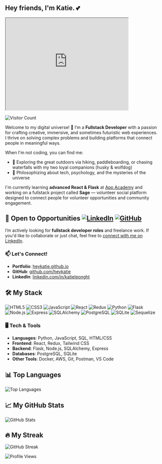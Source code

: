 ## Hey friends, I'm Katie. 💕

<iframe src="https://killedbyapixel.github.io/GBA/" width="400" height="300"></iframe>

![Visitor Count](https://profile-counter.glitch.me/heykatie/count.svg)

Welcome to my digital universe! 🚀 I’m a **Fullstack Developer** with a passion for crafting creative, immersive, and sometimes futuristic web experiences. I thrive on solving complex problems and building platforms that connect people in meaningful ways.

When I'm not coding, you can find me:
- 🌄 Exploring the great outdoors via hiking, paddleboarding, or chasing waterfalls with my two loyal companions (husky & wolfdog)
- 💭 Philosophizing about tech, psychology, and the mysteries of the universe

I'm currently learning **advanced React & Flask** at [App Academy](https://www.appacademy.io/) and working on a fullstack project called **Sage** — volunteer social platform designed to connect people for volunteer opportunities and community engagement.

<!-- **Fun fact**: I have 5 cats and a dream to make a difference. -->


## 🚀 Open to Opportunities [![LinkedIn](https://img.shields.io/badge/-LinkedIn-blue?style=for-the-badge&logo=Linkedin&logoColor=white)](https://www.linkedin.com/in/katieleonght/) [![GitHub](https://img.shields.io/badge/-GitHub-black?style=for-the-badge&logo=github&logoColor=white)](https://github.com/heykatie)
I’m actively looking for **fullstack developer roles** and freelance work. If you'd like to collaborate or just chat, feel free to [connect with me on LinkedIn](https://www.linkedin.com/in/katieleonght/).

### 📫 Let's Connect!
- **Portfolio**: [heykatie.github.io](https://heykatie.github.io/)
- **GitHub**: [github.com/heykatie](https://github.com/heykatie)
- **LinkedIn**: [linkedin.com/in/katieleonght](https://www.linkedin.com/in/katieleonght/)


## 🛠️ My Stack
![HTML5](https://img.shields.io/badge/HTML5-E34F26?style=for-the-badge&logo=html5&logoColor=white)
![CSS3](https://img.shields.io/badge/CSS3-1572B6?style=for-the-badge&logo=css3&logoColor=white)
![JavaScript](https://img.shields.io/badge/JavaScript-F7DF1E?style=for-the-badge&logo=javascript&logoColor=black)
![React](https://img.shields.io/badge/React-61DAFB?style=for-the-badge&logo=react&logoColor=black)
![Redux](https://img.shields.io/badge/Redux-764ABC?style=for-the-badge&logo=redux&logoColor=white)
![Python](https://img.shields.io/badge/Python-3670A0?style=for-the-badge&logo=python&logoColor=ffdd54)
![Flask](https://img.shields.io/badge/Flask-000000?style=for-the-badge&logo=flask&logoColor=white)
![Node.js](https://img.shields.io/badge/Node.js-339933?style=for-the-badge&logo=node.js&logoColor=white)
![Express](https://img.shields.io/badge/Express-000000?style=for-the-badge&logo=express&logoColor=white)
![SQLAlchemy](https://img.shields.io/badge/SQLAlchemy-F80000?style=for-the-badge&logo=python&logoColor=white)
![PostgreSQL](https://img.shields.io/badge/PostgreSQL-4169E1?style=for-the-badge&logo=postgresql&logoColor=white)
![SQLite](https://img.shields.io/badge/SQLite-003B57?style=for-the-badge&logo=sqlite&logoColor=white)
![Sequelize](https://img.shields.io/badge/Sequelize-52B0E7?style=for-the-badge&logo=sequelize&logoColor=white)

<!-- # 🖥️ Frontend -->
<!-- ![TypeScript](https://img.shields.io/badge/TypeScript-007ACC?style=for-the-badge&logo=typescript&logoColor=white)
![TailwindCSS](https://img.shields.io/badge/TailwindCSS-06B6D4?style=for-the-badge&logo=tailwindcss&logoColor=white)
![SASS](https://img.shields.io/badge/SASS-CC6699?style=for-the-badge&logo=sass&logoColor=white) -->
<!-- # 🔥 Backend -->

### 🖥️ Tech & Tools
- **Languages**: Python, JavaScript, SQL, HTML/CSS
- **Frontend**: React, Redux, Tailwind CSS
- **Backend**: Flask, Node.js, SQLAlchemy, Express
- **Databases**: PostgreSQL, SQLite
- **Other Tools**: Docker, AWS, Git, Postman, VS Code

## 📊 Top Languages
![Top Languages](https://github-readme-stats.vercel.app/api/top-langs/?username=heykatie&layout=compact&theme=dark)


## 📈 My GitHub Stats
![GitHub Stats](https://github-readme-stats.vercel.app/api?username=heykatie&show_icons=true&theme=radical)
<!-- ![Trophy](https://github-profile-trophy.vercel.app/?username=heykatie&theme=radical) -->

## 🔥 My Streak
![GitHub Streak](https://streak-stats.demolab.com/?user=heykatie&theme=dark)


![Profile Views](https://komarev.com/ghpvc/?username=heykatie&color=008080&label=paw+prints&base=100)
<!-- style=for-the-badge -->

<!--
**heykatie/heykatie** is a ✨ _special_ ✨ repository because its `README.md` (this file) appears on your GitHub profile.

Here are some ideas to get you started:

- 🔭 I’m currently working on ...
- 🌱 I’m currently learning ...
- 👯 I’m looking to collaborate on ...
- 🤔 I’m looking for help with ...
- 💬 Ask me about ...
- 📫 How to reach me: ...
- 😄 Pronouns: ...
- ⚡ Fun fact: ...

## 🦄 Fun Facts About Me
- I have 5 cats and 2 dogs (a husky & a wolfdog). 🐕🐺🐈🐈🐈🐈🐈
- My dream is to own audiophile-quality speakers and drown in crystal-clear sound 🎧.
- I built my own custom van for traveling and adventuring 🚐.
- I love **philosophy** and can debate the nature of existence for hours 🧠.
- I recently picked up **pickleball** 🏓 — and I’m surprisingly good at it!

## 🔥 Featured Projects
🌌 **[Galactic Getaways](https://github.com/heykatie/galactic-getaways)**
> A futuristic Airbnb clone where aliens and intergalactic travelers book stays in mind-bending spaces.

- 🛠️ **Tech**: React, Flask, SQLAlchemy, Docker, AWS
- 🚀 **Features**: Secure authentication, user bookings, interactive spot listings
- 📸 **Preview**: ![Demo](./assets/galactic-getaways-demo.png)

🐟 **[Fish Escape Game](https://github.com/heykatie/fish-escape-game)**
> An underwater adventure game where you guide a fish through dangerous waters.

- 🛠️ **Tech**: Vanilla JavaScript, HTML, CSS
- 🎮 **Gameplay**: Dodge obstacles, collect treasures, and escape predators!
- 📸 **Preview**: ![Demo](./assets/fish-escape-game-demo.gif)

🌐 **[Airbnb API](https://github.com/heykatie/airbnb-api-project)**
> The backend logic of an Airbnb-like app.

- 🛠️ **Tech**: Express.js, PostgreSQL, REST API
- ⚙️ **Features**: CRUD operations for spots, bookings, and reviews.
-->
